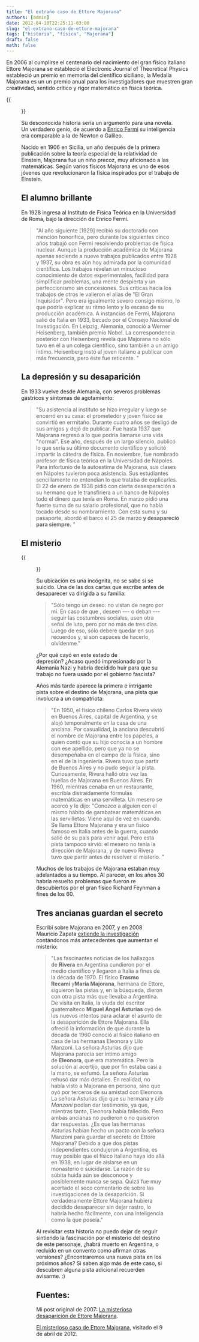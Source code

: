 ```yaml
---
title: "El extraño caso de Ettore Majorana"
authors: [admin]
date: 2012-04-10T22:25:11-03:00
slug: "el-extrano-caso-de-ettore-majorana"
tags: ["historia", "física", "Majorana"]
draft: false
math: false
---
```


En 2006 al cumplirse el centenario del nacimiento del gran físico
italiano Ettore Majorana se estableció el Electronic Journal of
Theoretical Physics estableció un premio en memoria del científico
siciliano, la Medalla Majorana es un un premio anual para los
investigadores que muestren gran creatividad, sentido crítico y rigor
matemático en física teórica.

{{<figure src="majoranaprize.jpg" caption="La Medalla Majorana">}}

Su desconocida historia sería un argumento para una novela. Un verdadero
genio, de acuerdo a [Enrico Fermi](http://es.wikipedia.org/wiki/Enrico_Fermi) su inteligencia era
comparable a la de Newton o Galileo.

Nacido en 1906 en Sicilia, un año después de la primera publicación
sobre la teoría especial de la relatividad de Einstein, Majorana fue un
niño precoz, muy aficionado a las matemáticas. Según varios físicos
Majorana es uno de esos jóvenes que revolucionaron la física inspirados
por el trabajo de Einstein.

## **El alumno brillante**

En 1928 ingresa al Instituto de Física Teórica en la Universidad de
Roma, bajo la dirección de Enrico Fermi.

> "Al año siguiente \[1929\] recibió su doctorado con mención
> honorífica, pero durante los siguientes cinco años trabajó con Fermi
> resolviendo problemas de física nuclear. Aunque la producción
> académica de Majorana apenas asciende a nueve trabajos publicados
> entre 1928 y 1937, su obra es aún hoy admirada por la comunidad
> científica. Los trabajos revelan un minucioso conocimiento de datos
> experimentales, facilidad para simplificar problemas, una mente
> despierta y un perfeccionismo sin concesiones. Sus críticas hacia los
> trabajos de otros le valieron el alias de "El Gran Inquisidor". Pero
> era igualmente severo consigo mismo, lo que podría explicar su ritmo
> lento y lo escaso de su producción académica. A instancias de Fermi,
> Majorana salió de Italia en 1933, becado por el Consejo Nacional de
> Investigación. En Leipzig, Alemania, conoció a Werner Heisenberg,
> también premio Nobel. La correspondencia posterior con Heisenberg
> revela que Majorana no sólo tuvo en él a un colega científico, sino
> también a un amigo íntimo. Heisenberg instó al joven italiano a
> publicar con más frecuencia, pero éste fue reticente. "

## **La depresión y su desaparición**

En 1933 vuelve desde Alemania, con severos problemas gástricos y
síntomas de agotamiento:

> "Su asistencia al instituto se hizo irregular y luego se encerró en su
> casa: el prometedor y joven físico se convirtió en errnitaño. Durante
> cuatro años se desligó de sus amigos y dejó de publicar. Fue hasta
> 1937 que Majorana regresó a lo que podría Ilamarse una vida "normal".
> Ese año, después de un largo silencio, publicó lo que sería su último
> documento científico y solicitó impartir la cátedra de física. En
> noviembre, fue nombrado profesor de física teórica en la Universidad
> de Nápoles. Para infortunio de la autoestima de Majorana, sus clases
> en Nápoles tuvieron poca asistencia. Sus estudiantes sencillamente no
> entendían lo que trataba de explicarles. El 22 de enero de 1938 pidió
> con cierta desesperación a su hermano que le transfiriera a un banco
> de Nápoles todo el dinero que tenía en Roma. En marzo pidió una fuerte
> suma de su salario profesional, que no había tocado desde su
> nombrarniento. Con esta suma y su pasaporte, abordó el barco el 25 de
> marzo **y desapareció para siempre.** "

## **El misterio**

{{<figure caption="Ettore Majorana" src="majorana.jpg">}}

Su ubicación es una incógnita, no se sabe si se suicido. Una de las dos
cartas que escribe antes de desaparecer va dirigida a su familia:

> "Sólo tengo un deseo: no vistan de negro por mí. En caso de que ,
> deseen --- o deban --- seguir las costumbres sociales, usen otra señal
> de luto, pero por no más de tres días. Luego de eso, sólo deberé
> quedar en sus recuerdos y, si son capaces de hacerlo, olvídenme."

¿Por qué cayó en este estado de depresión? ¿Acaso quedó impresionado por
la Alemania Nazi y habría decidido huir para que su trabajo no fuera
usado por el gobierno fascista?

Años más tarde aparece la primera e intrigante pista sobre el destino de
Majorana, una pista que involucra a un compatriota:

> "En 1950, el físico chileno Carlos Rivera vivió en Buenos Aires,
> capital de Argentina, y se alojó temporalmente en la casa de una
> anciana. Por casualidad, la anciana descubrió el nombre de Majorana
> entre los papeles, a quien contó que su hijo conocía a un hombre con
> ese apellido, pero que ya no se desempeñaba en el campo de la física,
> sino en el de la ingeniería. Rivera tuvo que partir de Buenos Aires y
> no pudo seguir la pista. Curiosamente, Rivera halló otra vez las
> huellas de Majorana en Buenos Aires. En 1960, mientras cenaba en un
> restaurante, escribía distraídamente fórmulas matemáticas en una
> servilleta. Un mesero se acercó y le dijo: "Conozco a alguien con el
> mismo hábito de garabatear matemáticas en las servilletas. Viene aquí
> de vez en cuando. Se Ilama Ettore Majorana y era un físico famoso en
> Italia antes de la guerra, cuando salió de su país para venir aquí.
> Pero esta pista tampoco sirvió: el mesero no tenía la dirección de
> Majorana, y de nuevo Rivera tuvo que partir antes de resolver el
> misterio. "

Muchos de los trabajos de Majorana estaban muy adelantados a su tiempo.
Al parecer, en los años 30 habría resuelto problemas que fueron re
descubiertos por el gran físico Richard Feynman a fines de los 60.

## **Tres ancianas guardan el secreto**

Escribí sobre Majorana en 2007, y en 2008 Mauricio Zapata [extiende la investigación](http://mezvan.blogsome.com/2008/01/30/el-misterioso-caso-ettore-majorana-2/)
contándonos más antecedentes que aumentan el misterio:

> "Las fascinantes noticias de los hallazgos de **Rivera** en Argentina
> cundieron por el medio científico y llegaron a Italia a fines de la
> década de 1970. El físico **Erasmo Recami** y**María Majorana**,
> hermana de Ettore, siguieron las pistas y, en la búsqueda, dieron con
> otra pista más que llevaba a Argentina. De visita en Italia, la viuda
> del escritor guatemalteco **Miguel Ángel Asturias** oyó de los nuevos
> intentos para aclarar el asunto de la desaparición de Ettore Majorana.
> Ella ofreció la información de que durante la década de 1960 conoció
> al físico italiano en casa de las hermanas Eleonora y Lilo Manzoni. La
> señora Asturias dijo que Majorana parecía ser íntimo amigo
> de **Eleonora**, que era matemática. Pero la solución al acertijo, que
> por fin estaba casi a la mano, se esfumó. La señora Asturias rehusó
> dar más detalles. En realidad, no había visto a Majorana en persona,
> sino que oyó por terceros de su amistad con Eleonora. La señora
> Asturias dijo que su hermana y *Lilo Manzoni* podían dar testimonio,
> ya que, mientras tanto, Eleonora había fallecido. Pero ambas ancianas
> no pudieron o no quisieron dar respuestas. ¿Es que las hermanas
> Asturias habían hecho un pacto con la señora Manzoni para guardar el
> secreto de Ettore Majorana? Debido a que dos pistas independientes
> condujeron a Argentina, es muy posible que el físico italiano haya ido
> allá en 1938, en lugar de aislarse en un monasterio o suicidarse. La
> razón de su súbita huida aún se desconoce y posiblemente nunca se
> sepa. Quizá fue muy acertado el seco comentario de sobre las
> investigaciones de la desaparición. Si verdaderamente Ettore Majorana
> hubiera decidido desaparecer sin dejar rastro, lo habría hecho
> fácilmente, con una inteligencia como la que poseía."

Al revisitar esta historia no puedo dejar de seguir sintiendo la
fascinación por el misterio del destino de este personaje, ¿habrá muerto
en Argentina, o recluido en un convento como afirman otras versiones?
¿Encontraremos una nueva pista en los próximos años? Si saben algo más
de este caso, si descubren alguna pista adicional recuerden avisarme. :)

## Fuentes:

Mi post original de 2007: [La misteriosa desaparición de Ettore Majorana](/blog/2007/12/la-misteriosa-desaparicion-de-ettore-majorana.html).

[El misterioso caso de Ettore Majorana](http://mezvan.blogsome.com/2008/01/30/el-misterioso-caso-ettore-majorana-2/),
visitado el 9 de abril de 2012.
